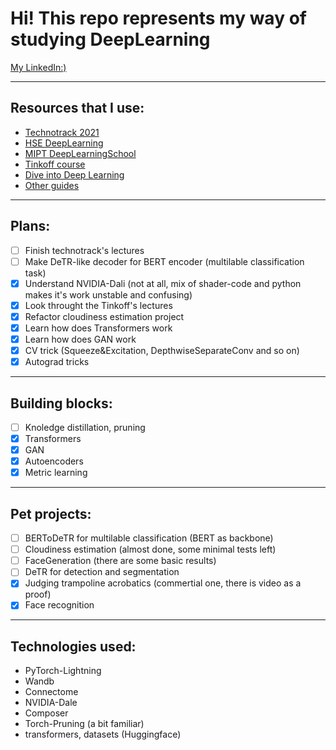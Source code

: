 # Hi! This repo represents my way of studying DeepLearning
[My LinkedIn:)](https://www.linkedin.com/in/nikita-ushakov-b62725272/)
____
## Resources that I use:
+ [Technotrack 2021](https://github.com/mailcourses/technotrack-NN2021S-lectures)
+ [HSE DeepLearning](https://github.com/hse-ds/iad-deep-learning/tree/master/2022)
+ [MIPT DeepLearningSchool](https://github.com/DLSchool/deep-learning-school)
+ [Tinkoff course](https://algocode.ru/dlfall22/)
+ [Dive into Deep Learning](http://d2l.ai/index.html)
+ [Other guides](https://github.com/ahmedbahaaeldin/From-0-to-Research-Scientist-resources-guide)
____
## Plans:
- [ ] Finish technotrack's lectures
- [ ] Make DeTR-like decoder for BERT encoder (multilable classification task)
- [x] Understand NVIDIA-Dali (not at all, mix of shader-code and python makes it's work unstable and confusing)
- [x] Look throught the Tinkoff's lectures
- [x] Refactor cloudiness estimation project
- [x] Learn how does Transformers work
- [x] Learn how does GAN work
- [x] CV trick (Squeeze&Excitation, DepthwiseSeparateConv and so on)
- [x] Autograd tricks
----
## Building blocks:
- [ ] Knoledge distillation, pruning
- [x] Transformers
- [x] GAN
- [x] Autoencoders
- [x] Metric learning
____
## Pet projects:
- [ ] BERToDeTR for multilable classification (BERT as backbone)
- [ ] Cloudiness estimation (almost done, some minimal tests left)
- [ ] FaceGeneration (there are some basic results)
- [ ] DeTR for detection and segmentation
- [x] Judging trampoline acrobatics (commertial one, there is video as a proof)
- [x] Face recognition
____
## Technologies used:
- PyTorch-Lightning
- Wandb
- Connectome
- NVIDIA-Dale
- Composer
- Torch-Pruning (a bit familiar)
- transformers, datasets (Huggingface)